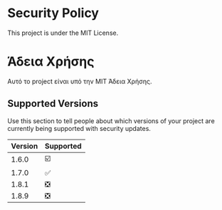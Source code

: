 # Security Policy
This project is under the MIT License.
# Άδεια Χρήσης
Αυτό το project είναι υπό την MIT Άδεια Χρήσης.
## Supported Versions

Use this section to tell people about which versions of your project are
currently being supported with security updates.

| Version | Supported          |
| ------- | ------------------ |
| 1.6.0   | :ballot_box_with_check: |
| 1.7.0   | :white_check_mark: |
| 1.8.1   | :negative_squared_cross_mark: |
| 1.8.9   | :negative_squared_cross_mark: |